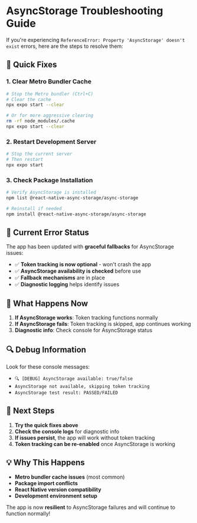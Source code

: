 # AsyncStorage Troubleshooting Guide

If you're experiencing `ReferenceError: Property 'AsyncStorage' doesn't exist` errors, here are the steps to resolve them:

## 🔧 **Quick Fixes**

### 1. **Clear Metro Bundler Cache**

```bash
# Stop the Metro bundler (Ctrl+C)
# Clear the cache
npx expo start --clear

# Or for more aggressive clearing
rm -rf node_modules/.cache
npx expo start --clear
```

### 2. **Restart Development Server**

```bash
# Stop the current server
# Then restart
npx expo start
```

### 3. **Check Package Installation**

```bash
# Verify AsyncStorage is installed
npm list @react-native-async-storage/async-storage

# Reinstall if needed
npm install @react-native-async-storage/async-storage
```

## 🚨 **Current Error Status**

The app has been updated with **graceful fallbacks** for AsyncStorage issues:

- ✅ **Token tracking is now optional** - won't crash the app
- ✅ **AsyncStorage availability is checked** before use
- ✅ **Fallback mechanisms** are in place
- ✅ **Diagnostic logging** helps identify issues

## 📱 **What Happens Now**

1. **If AsyncStorage works**: Token tracking functions normally
2. **If AsyncStorage fails**: Token tracking is skipped, app continues working
3. **Diagnostic info**: Check console for AsyncStorage status

## 🔍 **Debug Information**

Look for these console messages:

- `🔍 [DEBUG] AsyncStorage available: true/false`
- `AsyncStorage not available, skipping token tracking`
- `AsyncStorage test result: PASSED/FAILED`

## 🎯 **Next Steps**

1. **Try the quick fixes above**
2. **Check the console logs** for diagnostic info
3. **If issues persist**, the app will work without token tracking
4. **Token tracking can be re-enabled** once AsyncStorage is working

## 💡 **Why This Happens**

- **Metro bundler cache issues** (most common)
- **Package import conflicts**
- **React Native version compatibility**
- **Development environment setup**

The app is now **resilient** to AsyncStorage failures and will continue to function normally!
